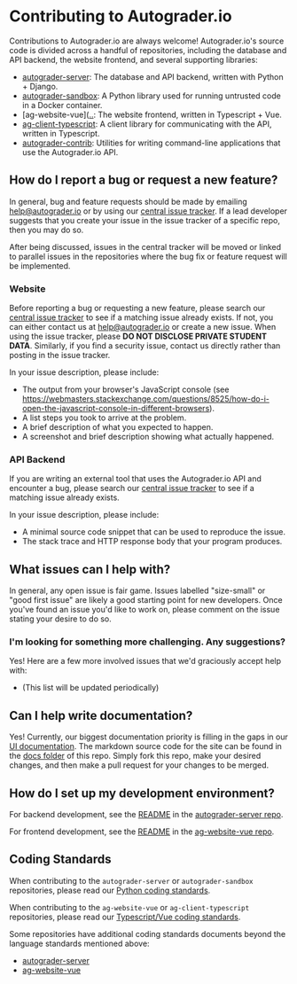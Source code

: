# Contributing to Autograder.io

Contributions to Autograder.io are always welcome! Autograder.io's source code is divided across a handful of repositories, including the database and API backend, the website frontend, and several supporting libraries:
- [autograder-server](https://github.com/eecs-autograder/autograder-server): The database and API backend, written with Python + Django.
- [autograder-sandbox](https://github.com/eecs-autograder/autograder-sandbox): A Python library used for running untrusted code in a Docker container.
- [ag-website-vue]([..](https://github.com/eecs-autograder/ag-website-vue): The website frontend, written in Typescript + Vue.
- [ag-client-typescript](https://github.com/eecs-autograder/ag-client-typescript): A client library for communicating with the API, written in Typescript.
- [autograder-contrib](https://github.com/eecs-autograder/autograder-contrib): Utilities for writing command-line applications that use the Autograder.io API.

## How do I report a bug or request a new feature?
In general, bug and feature requests should be made by emailing help@autograder.io or by using our [central issue tracker](https://github.com/eecs-autograder/autograder.io/issues). If a lead developer suggests that you create your issue in the issue tracker of a specific repo, then you may do so.

After being discussed, issues in the central tracker will be moved or linked to parallel issues in the repositories where the bug fix or feature request will be implemented.

### Website
Before reporting a bug or requesting a new feature, please search our [central issue tracker](https://github.com/eecs-autograder/autograder.io/issues) to see if a matching issue already exists. If not, you can either contact us at help@autograder.io or create a new issue. When using the issue tracker, please __DO NOT DISCLOSE PRIVATE STUDENT DATA__. Similarly, if you find a security issue, contact us directly rather than posting in the issue tracker.

In your issue description, please include:
- The output from your browser's JavaScript console (see https://webmasters.stackexchange.com/questions/8525/how-do-i-open-the-javascript-console-in-different-browsers).
- A list steps you took to arrive at the problem.
- A brief description of what you expected to happen.
- A screenshot and brief description showing what actually happened.

### API Backend
If you are writing an external tool that uses the Autograder.io API and encounter a bug, please search our [central issue tracker](https://github.com/eecs-autograder/autograder.io/issues) to see if a matching issue already exists.

In your issue description, please include:
- A minimal source code snippet that can be used to reproduce the issue.
- The stack trace and HTTP response body that your program produces.

## What issues can I help with?
In general, any open issue is fair game. Issues labelled "size-small" or "good first issue" are likely a good starting point for new developers. Once you've found an issue you'd like to work on, please comment on the issue stating your desire to do so.

### I'm looking for something more challenging. Any suggestions?
Yes! Here are a few more involved issues that we'd graciously accept help with:
- (This list will be updated periodically)

## Can I help write documentation?
Yes! Currently, our biggest documentation priority is filling in the gaps in our [UI documentation](https://eecs-autograder.github.io/autograder.io/). The markdown source code for the site can be found in the [docs folder](./docs) of this repo. Simply fork this repo, make your desired changes, and then make a pull request for your changes to be merged.

## How do I set up my development environment?
For backend development, see the [README](https://github.com/eecs-autograder/autograder-server#server-dev-setup) in the [autograder-server repo](https://github.com/eecs-autograder/autograder-server).

For frontend development, see the [README](https://github.com/eecs-autograder/ag-website-vue#setup) in the [ag-website-vue repo](https://github.com/eecs-autograder/ag-website-vue).

## Coding Standards
When contributing to the `autograder-server` or `autograder-sandbox` repositories, please read our [Python coding standards](./coding_standards_python.md).

When contributing to the `ag-website-vue` or `ag-client-typescript` repositories, please read our [Typescript/Vue coding standards](./coding_standards_typescript_vue.md).

Some repositories have additional coding standards documents beyond the language standards mentioned above:
- [autograder-server](https://github.com/eecs-autograder/autograder-server#coding-standards)
- [ag-website-vue](https://github.com/eecs-autograder/ag-website-vue#coding-standards)
